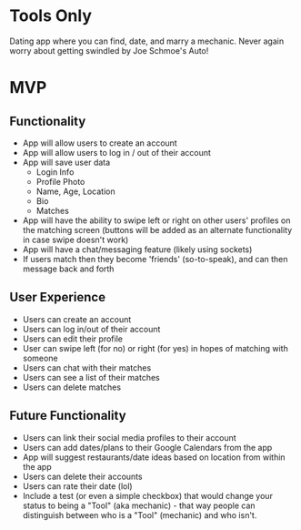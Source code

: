 # Tools Only

Dating app where you can find, date, and marry a mechanic. Never again worry about getting swindled by Joe Schmoe's Auto!

# MVP

## Functionality

- App will allow users to create an account
- App will allow users to log in / out of their account
- App will save user data
  - Login Info
  - Profile Photo
  - Name, Age, Location
  - Bio
  - Matches
- App will have the ability to swipe left or right on other users' profiles on the matching screen (buttons will be added as an alternate functionality in case swipe doesn't work)
- App will have a chat/messaging feature (likely using sockets)
- If users match then they become 'friends' (so-to-speak), and can then message back and forth

## User Experience

- Users can create an account
- Users can log in/out of their account
- Users can edit their profile
- User can swipe left (for no) or right (for yes) in hopes of matching with someone
- Users can chat with their matches
- Users can see a list of their matches
- Users can delete matches

## Future Functionality

- Users can link their social media profiles to their account
- Users can add dates/plans to their Google Calendars from the app
- App will suggest restaurants/date ideas based on location from within the app
- Users can delete their accounts
- Users can rate their date (lol)
- Include a test (or even a simple checkbox) that would change your status to being a "Tool" (aka mechanic) - that way people can distinguish between who is a "Tool" (mechanic) and who isn't.
